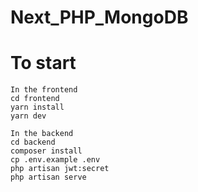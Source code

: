 # Next_PHP_MongoDB

# To start

```
In the frontend
cd frontend
yarn install
yarn dev

In the backend
cd backend
composer install
cp .env.example .env
php artisan jwt:secret
php artisan serve
```
